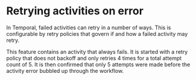 # Retrying activities on error

In Temporal, failed activities can retry in a number of ways. This is configurable by retry policies that govern if and
how a failed activity may retry.

This feature contains an activity that always fails. It is started with a retry policy that does not backoff and only
retries 4 times for a total attempt count of 5. It is then confirmed that only 5 attempts were made before the activity
error bubbled up through the workflow.